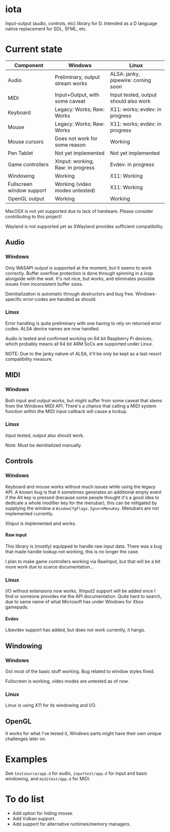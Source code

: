 # iota
Input-output (audio, controls, etc) library for D. Intended as a D language native replacement for SDL, SFML, etc.

# Current state

|Component                 |Windows                             |Linux                               |
|--------------------------|------------------------------------|------------------------------------|
|Audio                     |Preliminary, output stream works    |ALSA: janky, pipewire: coming soon  |
|MIDI                      |Input+Output, with some caveat      |Input tested, output should also work|
|Keyboard                  |Legacy: Works; Raw: Works           |X11: works; evdev: in progress      |
|Mouse                     |Legacy: Works; Raw: Works           |X11: works; evdev: in progress      |
|Mouse cursors             |Does not work for some reason       |Working                             |
|Pen Tablet                |Not yet implemented                 |Not yet implemented                 |
|Game controllers          |XInput: working; Raw: in progress   |Evdev: in progress                  |
|Windowing                 |Working                             |X11: Working                        |
|Fullscreen window support |Working (video modes untested)      |X11: Working                        |
|OpenGL output             |Working                             |Working                             |

MacOSX is not yet supported due to lack of hardware. Please consider contributing to this project!

Wayland is not supported yet as XWayland provides sufficient compatibility.

## Audio

### Windows

Only WASAPI output is supported at the moment, but it seems to work correctly. Buffer overflow protection is done through spinning in a loop alongside with the wait. It's not nice, but works, and eliminates possible issues from inconsistent buffer sizes.

Deinitialization is automatic through destructors and bug free. Windows-specific error-codes are handled as should.

### Linux

Error handling is quite preliminary with one having to rely on returned error codes. ALSA device names are now handled.

Audio is tested and confirmed working on 64 bit Raspberry Pi devices, which probably means all 64 bit ARM SoCs are supported under Linux.

NOTE: Due to the janky nature of ALSA, it'll be only be kept as a last-resort compatibility measure.

## MIDI

### Windows

Both input and output works, but might suffer from some caveat that stems from the Windows MIDI API. There's a chance that calling a MIDI system function within the MIDI input callback will cause a lockup.

### Linux

Input tested, output also should work.

Note: Must be deinitialized manually.

## Controls

### Windows

Keyboard and mouse works without much issues while using the legacy API. A known bug is that it sometimes generates an additional empty event if the Alt key is pressed (because some people thought it's a good idea to dedicate a whole modifier key for the menubar), this can be mitigated by supplying the window a `WindowCfgFlags.IgnoreMenuKey`. Menubars are not implemented currently.

XInput is implemented and works.

#### Raw input

This library is (mostly) equipped to handle raw input data. There was a bug that made handle lookup not working, this is no longer the case.

I plan to make game controllers working via RawInput, but that will be a bit more work due to scarce documentation...

### Linux

I/O without extensions now works, XInput2 support will be added once I find or someone provides me the API documentation. Quite hard to search, due to same name of what Microsoft has under Windows for Xbox gamepads.

#### Evdev

Libevdev support has added, but does not work currently, it hangs.

## Windowing

### Windows

Got most of the basic stuff working. Bug related to window styles fixed.

Fullscreen is working, video modes are untested as of now.

### Linux

Linux is using X11 for its windowing and I/O.

## OpenGL

It works for what I've tested it, Windows parts might have their own unique challenges later on.

# Examples

See `testsource/app.d` for audio, `inputtest/app.d` for input and basic windowing, and `miditest/app.d` for MIDI.

# To do list

* Add option for hiding mouse.
* Add Vulkan support.
* Add support for alternative runtimes/memory managers.
